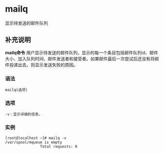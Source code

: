 mailq
===

显示待发送的邮件队列

## 补充说明

**mailq命令** 用户显示待发送的邮件队列，显示的每一个条目包括邮件队列id、邮件大小、加入队列时间、邮件发送者和接受者。如果邮件最后一次尝试后还没有将邮件投递出去，则显示发送失败的原因。

### 语法  

```
mailq(选项)
```

### 选项  

```
-v：显示详细的信息。
```

### 实例  

```
[root@localhost ~]# mailq -v
/var/spool/mqueue is empty
                Total requests: 0
```


<!-- Linux命令行搜索引擎：https://jaywcjlove.github.io/linux-command/ -->